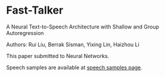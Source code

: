 # Fast-Talker
A Neural Text-to-Speech Architecture with Shallow and Group Autoregression

Authors: Rui Liu, Berrak Sisman, Yixing Lin, Haizhou Li

This paper submitted to Neural Networks. 

Speech samples are available at [speech samples page](https://ttslr.github.io/FastTalker/).
